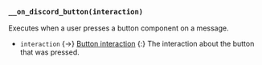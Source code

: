 ### `__on_discord_button(interaction)`

Executes when a user presses a button component on a message.

- `interaction` {->} [Button interaction](/values/interactions/button-interaction.md)
  {:} The interaction about the button that was pressed.
